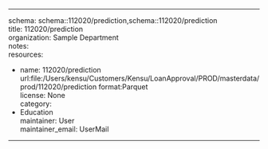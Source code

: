 


---  
schema: schema::112020/prediction,schema::112020/prediction  
title: 112020/prediction  
organization: Sample Department  
notes:   
resources:  
- name: 112020/prediction 
 url:file:/Users/kensu/Customers/Kensu/LoanApproval/PROD/masterdata/prod/112020/prediction 
 format:Parquet  
license: None  
category:
 - Education  
maintainer: User  
maintainer_email: UserMail  
---